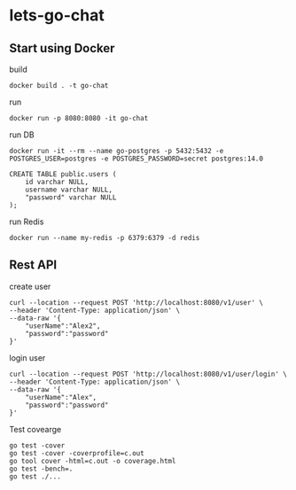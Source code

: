# lets-go-chat

## Start using Docker

build

```
docker build . -t go-chat
```

run

```
docker run -p 8080:8080 -it go-chat
```

run DB

```
docker run -it --rm --name go-postgres -p 5432:5432 -e POSTGRES_USER=postgres -e POSTGRES_PASSWORD=secret postgres:14.0
```

```
CREATE TABLE public.users (
	id varchar NULL,
	username varchar NULL,
	"password" varchar NULL
);

```

run Redis
```
docker run --name my-redis -p 6379:6379 -d redis
```
## Rest API

create user

```
curl --location --request POST 'http://localhost:8080/v1/user' \
--header 'Content-Type: application/json' \
--data-raw '{
    "userName":"Alex2",
    "password":"password"
}'
```

login user

```
curl --location --request POST 'http://localhost:8080/v1/user/login' \
--header 'Content-Type: application/json' \
--data-raw '{
    "userName":"Alex",
    "password":"password"
}'
```

Test covearge
```
go test -cover
go test -cover -coverprofile=c.out
go tool cover -html=c.out -o coverage.html 
go test -bench=.
go test ./...
```